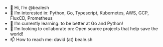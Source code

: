 - 👋 Hi, I’m @bealesh
- 👀 I’m interested in: Python, Go, Typescript, Kubernetes, AWS, GCP, FluxCD, Prometheus
- 🌱 I’m currently learning: to be better at Go and Python!
- 💞️ I’m looking to collaborate on: Open source projects that help save the world!
- 📫 How to reach me: david (at) beale.sh

<!---
bealesh/bealesh is a ✨ special ✨ repository because its `README.md` (this file) appears on your GitHub profile.
You can click the Preview link to take a look at your changes.
--->
